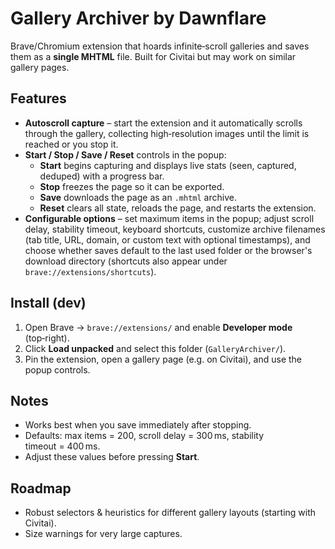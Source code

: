 # Gallery Archiver by Dawnflare

Brave/Chromium extension that hoards infinite‑scroll galleries and saves them as a **single MHTML** file. Built for Civitai but may work on similar gallery pages.

## Features
- **Autoscroll capture** – start the extension and it automatically scrolls through the gallery, collecting high‑resolution images until the limit is reached or you stop it.
- **Start / Stop / Save / Reset** controls in the popup:
  - **Start** begins capturing and displays live stats (seen, captured, deduped) with a progress bar.
  - **Stop** freezes the page so it can be exported.
  - **Save** downloads the page as an `.mhtml` archive.
  - **Reset** clears all state, reloads the page, and restarts the extension.
- **Configurable options** – set maximum items in the popup; adjust scroll delay, stability timeout, keyboard shortcuts, customize archive filenames (tab title, URL, domain, or custom text with optional timestamps), and choose whether saves default to the last used folder or the browser's download directory (shortcuts also appear under `brave://extensions/shortcuts`).

## Install (dev)
1. Open Brave → `brave://extensions/` and enable **Developer mode** (top‑right).
2. Click **Load unpacked** and select this folder (`GalleryArchiver/`).
3. Pin the extension, open a gallery page (e.g. on Civitai), and use the popup controls.

## Notes
- Works best when you save immediately after stopping.
 - Defaults: max items = 200, scroll delay = 300 ms, stability timeout = 400 ms.
 - Adjust these values before pressing **Start**.

## Roadmap
- Robust selectors & heuristics for different gallery layouts (starting with Civitai).
- Size warnings for very large captures.
